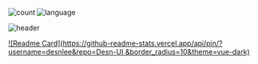 ![count](https://github-readme-stats.vercel.app/api?username=desnlee&count_private=true&include_all_commits=true&line_height=27&show_icons=true&border_radius=10&theme=vue-dark)
![language](https://github-readme-stats.vercel.app/api/top-langs/?username=desnlee&theme=vue-dark&langs_count=3&hide=css,html,scss&border_radius=10)

![header](https://capsule-render.vercel.app/api?type=Waving&color=timeAuto&height=300&section=header&text=I\'m%20DesnLee&animation=fadeIn)

[![Readme Card](https://github-readme-stats.vercel.app/api/pin/?username=desnlee&repo=Desn-UI &border_radius=10&theme=vue-dark)](https://github.com/desnlee/Desn-UI)
